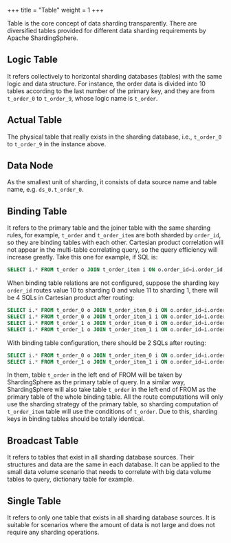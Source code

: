 +++
title = "Table"
weight = 1
+++

Table is the core concept of data sharding transparently. 
There are diversified tables provided for different data sharding requirements by Apache ShardingSphere. 

## Logic Table

It refers collectively to horizontal sharding databases (tables) with the same logic and data structure. For instance, the order data is divided into 10 tables according to the last number of the primary key, and they are from `t_order_0` to `t_order_9`, whose logic name is `t_order`.

## Actual Table

The physical table that really exists in the sharding database, i.e., `t_order_0` to `t_order_9` in the instance above.

## Data Node

As the smallest unit of sharding, it consists of data source name and table name, e.g. `ds_0.t_order_0`.

## Binding Table

It refers to the primary table and the joiner table with the same sharding rules, for example, `t_order` and `t_order_item` are both sharded by `order_id`,  so they are binding tables with each other. Cartesian product correlation will not appear in the multi-table correlating query, so the query efficiency will increase greatly. Take this one for example, if SQL is:

```sql
SELECT i.* FROM t_order o JOIN t_order_item i ON o.order_id=i.order_id WHERE o.order_id in (10, 11);
```

When binding table relations are not configured, suppose the sharding key `order_id` routes value 10 to sharding 0 and value 11 to sharding 1, there will be 4 SQLs in Cartesian product after routing:

```sql
SELECT i.* FROM t_order_0 o JOIN t_order_item_0 i ON o.order_id=i.order_id WHERE o.order_id in (10, 11);
SELECT i.* FROM t_order_0 o JOIN t_order_item_1 i ON o.order_id=i.order_id WHERE o.order_id in (10, 11);
SELECT i.* FROM t_order_1 o JOIN t_order_item_0 i ON o.order_id=i.order_id WHERE o.order_id in (10, 11);
SELECT i.* FROM t_order_1 o JOIN t_order_item_1 i ON o.order_id=i.order_id WHERE o.order_id in (10, 11);
```

With binding table configuration, there should be 2 SQLs after routing:

```sql
SELECT i.* FROM t_order_0 o JOIN t_order_item_0 i ON o.order_id=i.order_id WHERE o.order_id in (10, 11);
SELECT i.* FROM t_order_1 o JOIN t_order_item_1 i ON o.order_id=i.order_id WHERE o.order_id in (10, 11);
```

In them, table `t_order` in the left end of FROM will be taken by ShardingSphere as the primary table of query. In a similar way, ShardingSphere will also take table `t_order` in the left end of FROM as the primary table of the whole binding table. All the route computations will only use the sharding strategy of the primary table, so sharding computation of `t_order_item` table will use the conditions of `t_order`. Due to this, sharding keys in binding tables should be totally identical.

## Broadcast Table

It refers to tables that exist in all sharding database sources. Their structures and data are the same in each database. It can be applied to the small data volume scenario that needs to correlate with big data volume tables to query, dictionary table for example.

## Single Table

It refers to only one table that exists in all sharding database sources. It is suitable for scenarios where the amount of data is not large and does not require any sharding operations.
